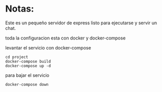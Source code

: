 # Notas:

Este es un pequeño servidor de express listo para ejecutarse y servir un chat.

toda la configuracion esta con docker y docker-compose

levantar el servicio con docker-compose
```
cd project
docker-compose build
docker-compose up -d
```

para bajar el servicio

```
docker-compose down
```
